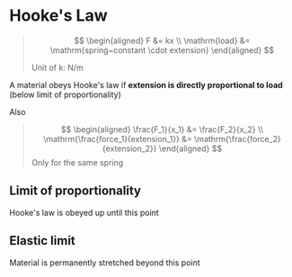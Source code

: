 # Hooke's Law

> $$
\begin{aligned}
  F &= kx \\
  \mathrm{load} &= \mathrm{spring~constant \cdot extension}
\end{aligned}
> $$
>
> Unit of k: N/m

A material obeys Hooke's law if **extension is directly proportional to load** (below limit of proportionality)

Also

> $$
\begin{aligned}
  \frac{F_1}{x_1} &= \frac{F_2}{x_2} \\
  \mathrm{\frac{force_1}{extension_1}} &= \mathrm{\frac{force_2}{extension_2}}
\end{aligned}
> $$
> Only for the same spring

## Limit of proportionality

Hooke's law is obeyed up until this point

## Elastic limit

Material is permanently stretched beyond this point
